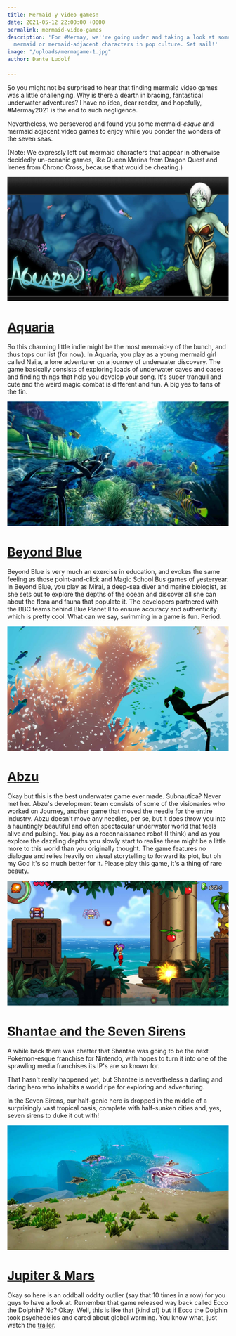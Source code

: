 ```yaml
---
title: Mermaid-y video games!
date: 2021-05-12 22:00:00 +0000
permalink: mermaid-video-games
description: 'For #Mermay, we''re going under and taking a look at some of our favourite
  mermaid or mermaid-adjacent characters in pop culture. Set sail!'
image: "/uploads/mermagame-1.jpg"
author: Dante Ludolf

---
```

So you might not be surprised to hear that finding mermaid video games was a little challenging. Why is there a dearth in bracing, fantastical underwater adventures? I have no idea, dear reader, and hopefully, #Mermay2021 is the end to such negligence.

Nevertheless, we persevered and found you some mermaid-_esque_ and mermaid adjacent video games to enjoy while you ponder the wonders of the seven seas.

(Note: We expressly left out mermaid characters that appear in otherwise decidedly un-oceanic games, like Queen Marina from Dragon Quest and Irenes from Chrono Cross, because that would be cheating.)

![](/uploads/mermagame-7.jpg)

# [Aquaria]()

So this charming little indie might be the most mermaid-y of the bunch, and thus tops our list (for now). In Aquaria, you play as a young mermaid girl called Naija, a lone adventurer on a journey of underwater discovery. The game basically consists of exploring loads of underwater caves and oases and finding things that help you develop your song. It's super tranquil and cute and the weird magic combat is different and fun. A big yes to fans of the fin.

![](/uploads/mermagame-5.jpg)

# [Beyond Blue]()

Beyond Blue is very much an exercise in education, and evokes the same feeling as those point-and-click and Magic School Bus games of yesteryear. In Beyond Blue, you play as Mirai, a deep-sea diver and marine biologist, as she sets out to explore the depths of the ocean and discover all she can about the flora and fauna that populate it. The developers partnered with the BBC teams behind Blue Planet II to ensure accuracy and authenticity which is pretty cool. What can we say, swimming in a game is fun. Period.

![](/uploads/mermagame-6.jpg)

# [Abzu]()

Okay but this is the best underwater game ever made. Subnautica? Never met her. Abzu's development team consists of some of the visionaries who worked on Journey, another game that moved the needle for the entire industry. Abzu doesn't move any needles, per se, but it does throw you into a hauntingly beautiful and often spectacular underwater world that feels alive and pulsing. You play as a reconnaissance robot (I think) and as you explore the dazzling depths you slowly start to realise there might be a little more to this world than you originally thought. The game features no dialogue and relies heavily on visual storytelling to forward its plot, but oh my God it's so much better for it. Please play this game, it's a thing of rare beauty. 

![](/uploads/mermagame-2.jpg)

# [Shantae and the Seven Sirens]()

A while back there was chatter that Shantae was going to be the next Pokémon-esque franchise for Nintendo, with hopes to turn it into one of the sprawling media franchises its IP's are so known for. 

That hasn't really happened yet, but Shantae is nevertheless a darling and daring hero who inhabits a world ripe for exploring and adventuring. 

In the Seven Sirens, our half-genie hero is dropped in the middle of a surprisingly vast tropical oasis, complete with half-sunken cities and, yes, seven sirens to duke it out with!

![](/uploads/mermagame-4.jpg)

# [Jupiter & Mars]()

Okay so here is an oddball oddity outlier (say that 10 times in a row) for you guys to have a look at. Remember that game released way back called Ecco the Dolphin? No? Okay. Well, this is like that (kind of) but if Ecco the Dolphin took psychedelics and cared about global warming. You know what, just watch the [trailer](https://www.youtube.com/watch?v=mAH-iOAS2vQ&ab_channel=PlayStation).